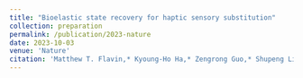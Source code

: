 ```yaml
---
title: "Bioelastic state recovery for haptic sensory substitution"
collection: preparation
permalink: /publication/2023-nature
date: 2023-10-03
venue: 'Nature'
citation: 'Matthew T. Flavin,* Kyoung-Ho Ha,* Zengrong Guo,* Shupeng Li,* Jin Tae Kim,* Tara Saxena, Fatimah Al-Najjar, Shishir Bandapalli, Chengye Fan, Dongjun Bai, Zhuang Zhang, Jae Young Yoo, Minsu Park, Jaeho Shin, Aaron Huang, Hee Sup Shin, Yonggang Huang, Zhaoqian Xie, Hanqing Jiang, John A. Rogers, &quot;Bioelastic state recovery for haptic sensory substitution,&quot; conditinoally accepted in <i>Nature</i> as of June 2024.'
---
```


